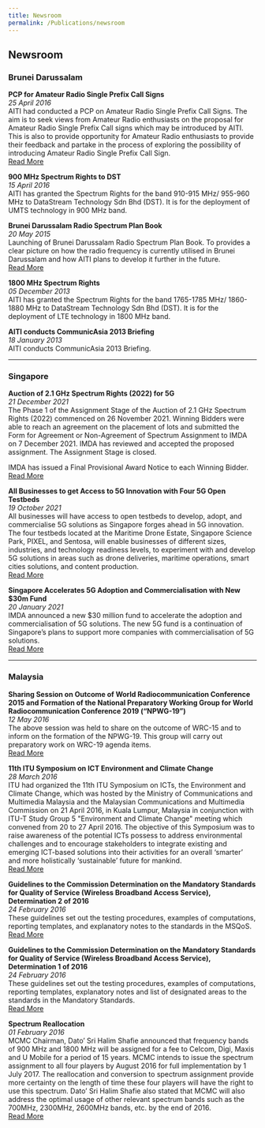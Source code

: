 ```yaml
---
title: Newsroom
permalink: /Publications/newsroom
---
```

## **Newsroom**
### Brunei Darussalam
**PCP for Amateur Radio Single Prefix Call Signs** <br>
*25 April 2016*<br>
AITI had conducted a PCP on Amateur Radio Single Prefix Call Signs. The aim is to seek views from Amateur Radio enthusiasts on the proposal for Amateur Radio Single Prefix Call signs which may be introduced by AITI. This is also to provide opportunity for Amateur Radio enthusiasts to provide their feedback and partake in the process of exploring the possibility of introducing Amateur Radio Single Prefix Call Sign.<br>
[Read More](http://www.aiti.gov.bn/downloadables/Downloadables%20Library/CONSULTATION%20Paper%20for%20Single%20Prefix[3].pdf)

**900 MHz Spectrum Rights to DST**<br>
*15 April 2016*<br>
AITI has granted the Spectrum Rights for the band 910-915 MHz/ 955-960 MHz to DataStream Technology Sdn Bhd (DST). It is for the deployment of UMTS technology in 900 MHz band.

**Brunei Darussalam Radio Spectrum Plan Book**<br>
*20 May 2015*<br>
Launching of Brunei Darussalam Radio Spectrum Plan Book. To provides a clear picture on how the radio frequency is currently utilised in Brunei Darussalam and how AITI plans to develop it further in the future.<br>
[Read More](http://www.aiti.gov.bn/downloadables/Downloadables%20Library/Brunei%20Darussalam%20Radio%20Spectrum%20Plan%202014-2015.pdf)
  
**1800 MHz Spectrum Rights**<br>
*05 December 2013*<br>
AITI has granted the Spectrum Rights for the band 1765-1785 MHz/ 1860-1880 MHz to DataStream Technology Sdn Bhd (DST). It is for the deployment of LTE technology in 1800 MHz band.
  
**AITI conducts CommunicAsia 2013 Briefing**<br>
*18 January 2013*<br>
AITI conducts CommunicAsia 2013 Briefing.

***

### Singapore
**Auction of 2.1 GHz Spectrum Rights (2022) for 5G** <br>
*21 December 2021*<br>
The Phase 1 of the Assignment Stage of the Auction of 2.1 GHz Spectrum Rights (2022) commenced on 26 November 2021. Winning Bidders were able to reach an agreement on the placement of lots and submitted the Form for Agreement or Non-Agreement of Spectrum Assignment to IMDA on 7 December 2021. IMDA has reviewed and accepted the proposed assignment. The Assignment Stage is closed. <br>

IMDA has issued a Final Provisional Award Notice to each Winning Bidder.<br>
[Read More](https://www.imda.gov.sg/regulations-and-licensing-listing/spectrum-management-and-coordination/spectrum-rights-auctions-and-assignment/Auction-of-2-1-GHz-Spectrum-Rights-2022-for-5G)

**All Businesses to get Access to 5G Innovation with Four 5G Open Testbeds**<br>
*19 October 2021*<br>
All businesses will have access to open testbeds to develop, adopt, and commercialise 5G solutions as Singapore forges ahead in 5G innovation. The four testbeds located at the Maritime Drone Estate, Singapore Science Park, PIXEL, and Sentosa, will enable businesses of different sizes, industries, and technology readiness levels, to experiment with and develop 5G solutions in areas such as drone deliveries, maritime operations, smart cities solutions, and content production.<br>
[Read More](https://www.imda.gov.sg/news-and-events/Media-Room/Media-Releases/2021/All-businesses-to-get-access-to-5G-innovation-with-four-5G-open-testbeds)

**Singapore Accelerates 5G Adoption and Commercialisation with New $30m Fund** <br>
*20 January 2021*<br>
IMDA announced a new $30 million fund to accelerate the adoption and commercialisation of 5G solutions. The new 5G fund is a continuation of Singapore’s plans to support more companies with commercialisation of 5G solutions.<br>
[Read More](https://www.imda.gov.sg/news-and-events/Media-Room/Media-Releases/2021/Singapore-accelerates-5G-adoption-and-commercialisation-with-new-30m-fund)

***


### Malaysia
**Sharing Session on Outcome of World Radiocommunication Conference 2015 and Formation of the National Preparatory Working Group for World Radiocommunication Conference 2019 (“NPWG-19”)**<br>
*12 May 2016*<br>
The above session was held to share on the outcome of WRC-15 and to inform on the formation of the NPWG-19. This group will carry out preparatory work on WRC-19 agenda items.<br>
[Read More](http://www.skmm.gov.my/Media/Events/MCMC/Sharing-Session-on-Outcome-of-World-Radiocommunica.aspx)

**11th ITU Symposium on ICT Environment and Climate Change**<br>
*28 March 2016*<br>
ITU had organized the 11th ITU Symposium on ICTs, the Environment and Climate Change, which was hosted by the Ministry of Communications and Multimedia Malaysia and the Malaysian Communications and Multimedia Commission on 21 April 2016, in Kuala Lumpur, Malaysia in conjunction with ITU-T Study Group 5 "Environment and Climate Change" meeting which convened from 20 to 27 April 2016. The objective of this Symposium was to raise awareness of the potential ICTs possess to address environmental challenges and to encourage stakeholders to integrate existing and emerging ICT-based solutions into their activities for an overall ‘smarter’ and more holistically ‘sustainable’ future for mankind.<br>
[Read More](http://www.skmm.gov.my/Media/Events/MCMC/11th-ITU-Symposium-on-ICT,-Environment-and-Climate.aspx)

**Guidelines to the Commission Determination on the Mandatory Standards for Quality of Service (Wireless Broadband Access Service), Determination 2 of 2016**<br>
*24 February 2016*<br>
These guidelines set out the testing procedures, examples of computations, reporting templates, and explanatory notes to the standards in the MSQoS.<br>
[Read More](http://skmm.gov.my/skmmgovmy/media/General/pdf/Guideline-Wired-Broadband-Access-Service.pdf)

**Guidelines to the Commission Determination on the Mandatory Standards for Quality of Service (Wireless Broadband Access Service), Determination 1 of 2016**<br>
*24 February 2016*<br>
These guidelines set out the testing procedures, examples of computations, reporting templates, explanatory notes and list of designated areas to the standards in the Mandatory Standards.<br>
[Read More](http://skmm.gov.my/skmmgovmy/media/General/pdf/Guideline-Wireless-Broadband-Access-Service.pdf)

**Spectrum Reallocation**<br>
*01 February 2016*<br>
MCMC Chairman, Dato’ Sri Halim Shafie announced that frequency bands of 900 MHz and 1800 MHz will be assigned for a fee to Celcom, Digi, Maxis and U Mobile for a period of 15 years. MCMC intends to issue the spectrum assignment to all four players by August 2016 for full implementation by 1 July 2017. The reallocation and conversion to spectrum assignment provide more certainty on the length of time these four players will have the right to use this spectrum. Dato’ Sri Halim Shafie also stated that MCMC will also address the optimal usage of other relevant spectrum bands such as the 700MHz, 2300MHz, 2600MHz bands, etc. by the end of 2016.<br>
[Read More](http://skmm.gov.my/Media/Press-Releases/MCMC-Announces-Spectrum-Reallocation.aspx)